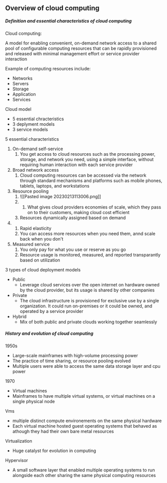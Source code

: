 
## Overview of cloud computing

##### Definition and essential characteristics of cloud computing

Cloud computing:

A model for enabling convenient, on-demand network access to a shared pool of configurable computing resources that can be rapidly provisioned and released with minimal management effort or service provider interaction

Example of computing resources include:
-   Networks
-   Servers
-   Storage
-   Application
-   Services

Cloud model
-   5 essential chracteristics
-   3 deplyment models
-   3 service models

5 essential characteristics
1.  On-demand self-service
	1.  You get access to cloud resources such as the processing power, storage, and network you need, using a simple interface, without requiring human interaction with each service provider
2.  Broad network access
	1.  Cloud computing resources can be accessed via the network through standard mechanisms and platforms such as mobile phones, tablets, laptops, and workstations
3.  Resource pooling
	1. ![[Pasted image 20230213113006.png]]
	2. 1.  What gives cloud providers economies of scale, which they pass on to their customers, making cloud cost efficient
	3.  Resources dynamically assigned based on demand
4. 1.  Rapid elasticity
	1.  You can access more resources when you need them, annd scale back when you don't
5.  Measured service
	1.  You only pay for what you use or reserve as you go
	2.  Resource usage is monitored, measured, and reported transparantly based on utilization

3 types of cloud deployment models
-   Public
	-   Leverage cloud services over the open internet on hardware owned by the cloud provider, but its usage is shared by other companies
-   Private
	-   The cloud infrastructure is provisioned for exclusive use by a single organization. It could run on-premises or it could be owned, and operated by a service provider
-   Hybrid
	-   Mix of both public and private clouds working together seamlessly

##### History and evolution of cloud computing

1950s

-   Large-scale mainframes with high-volume processing power
-   The practice of time sharing, or resource pooling evolved
-   Multiple users were able to access the same data storage layer and cpu power

1970

-   Virtual machines
-   Mainframes to have multiple virtual systems, or virtual machines on a single physical node

Vms

-   multiple distinct compute environements on the same physical hardware
-   Each virtual machine hosted guest operating systems that behaved as athough they had their own bare metal resources

Virtualization

-   Huge catalyst for evolution in computing

Hypervisor

-   A small software layer that enabled multiple operating systems to run alongside each other sharing the same physical computing resources